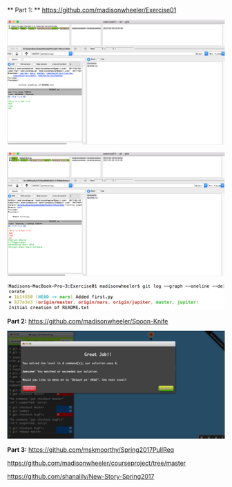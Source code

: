 ** Part 1: ** https://github.com/madisonwheeler/Exercise01

![](gitk.png)

![](gitk-all.png)

![](command.png)

**Part 2:** https://github.com/madisonwheeler/Spoon-Knife

![](learngit.png)

**Part 3:** https://github.com/mskmoorthy/Spring2017PullReq

https://github.com/madisonwheeler/courseproject/tree/master

https://github.com/shanalily/New-Story-Spring2017
